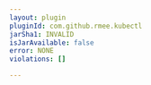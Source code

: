 ```yaml
---
layout: plugin
pluginId: com.github.rmee.kubectl
jarSha1: INVALID
isJarAvailable: false
error: NONE
violations: []

---
```

